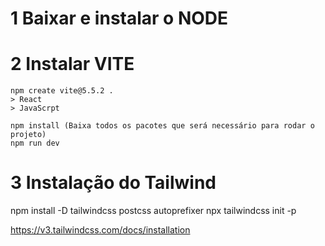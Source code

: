 # 1 Baixar e instalar o NODE
# 2 Instalar VITE

```
npm create vite@5.5.2 . 
> React
> JavaScrpt

npm install (Baixa todos os pacotes que será necessário para rodar o projeto)
npm run dev
```
# 3 Instalação do Tailwind

npm install -D tailwindcss postcss autoprefixer
npx tailwindcss init -p

https://v3.tailwindcss.com/docs/installation